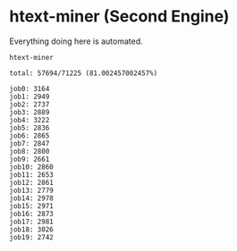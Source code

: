 # htext-miner (Second Engine)

Everything doing here is automated.

```
htext-miner

total: 57694/71225 (81.002457002457%)

job0: 3164
job1: 2949
job2: 2737
job3: 2889
job4: 3222
job5: 2836
job6: 2865
job7: 2847
job8: 2800
job9: 2661
job10: 2860
job11: 2653
job12: 2861
job13: 2779
job14: 2978
job15: 2971
job16: 2873
job17: 2981
job18: 3026
job19: 2742
```
